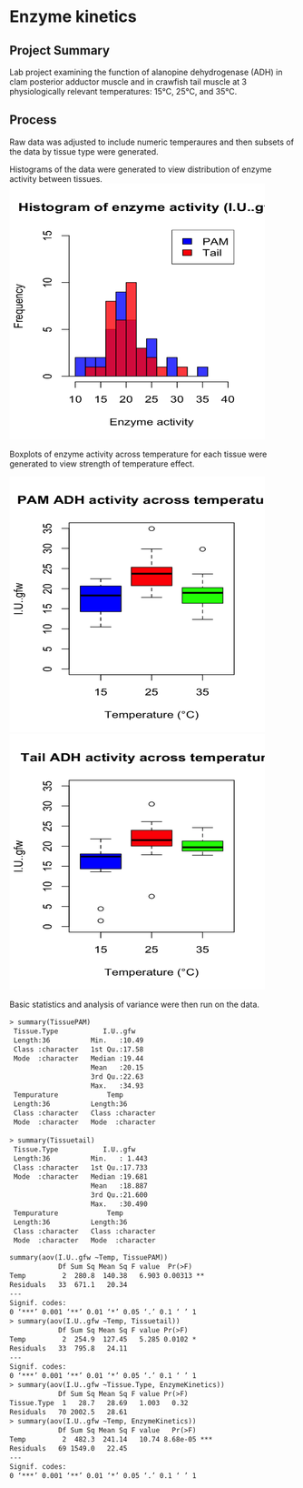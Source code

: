 # Enzyme kinetics
## Project Summary

Lab project examining the function of alanopine dehydrogenase (ADH) in clam posterior adductor muscle and in crawfish tail muscle at 3 physiologically relevant temperatures: 15°C, 25°C, and 35°C.
## Process ##
Raw data was adjusted to include numeric temperaures and then subsets of the data by tissue type were generated.

Histograms of the data were generated to view distribution of enzyme activity between tissues.
<img src="https://github.com/CalenMendall/Enzyme_kinetics/blob/1a2e1f39e48cb415a0f1e5bdc8cf68e78357a95b/Histogram?raw=true" width="450" height="450">

Boxplots of enzyme activity across temperature for each tissue were generated to view strength of temperature effect.

<img src="https://github.com/CalenMendall/Enzyme_kinetics/blob/1a2e1f39e48cb415a0f1e5bdc8cf68e78357a95b/PAMboxplot?raw=true" width="450" height="450"> <img src="https://github.com/CalenMendall/Enzyme_kinetics/blob/1a2e1f39e48cb415a0f1e5bdc8cf68e78357a95b/Tailboxplot?raw=true" width="450" height="450">

Basic statistics and analysis of variance were then run on the data.

~~~
> summary(TissuePAM)
 Tissue.Type           I.U..gfw    
 Length:36          Min.   :10.49  
 Class :character   1st Qu.:17.58  
 Mode  :character   Median :19.44  
                    Mean   :20.15  
                    3rd Qu.:22.63  
                    Max.   :34.93  
 Tempurature            Temp          
 Length:36          Length:36         
 Class :character   Class :character  
 Mode  :character   Mode  :character  
                                     
> summary(Tissuetail)
 Tissue.Type           I.U..gfw     
 Length:36          Min.   : 1.443  
 Class :character   1st Qu.:17.733  
 Mode  :character   Median :19.681  
                    Mean   :18.887  
                    3rd Qu.:21.600  
                    Max.   :30.490  
 Tempurature            Temp          
 Length:36          Length:36         
 Class :character   Class :character  
 Mode  :character   Mode  :character 
~~~

~~~
summary(aov(I.U..gfw ~Temp, TissuePAM))
            Df Sum Sq Mean Sq F value  Pr(>F)   
Temp         2  280.8  140.38   6.903 0.00313 **
Residuals   33  671.1   20.34                   
---
Signif. codes:  
0 ‘***’ 0.001 ‘**’ 0.01 ‘*’ 0.05 ‘.’ 0.1 ‘ ’ 1
> summary(aov(I.U..gfw ~Temp, Tissuetail))
            Df Sum Sq Mean Sq F value Pr(>F)  
Temp         2  254.9  127.45   5.285 0.0102 *
Residuals   33  795.8   24.11                 
---
Signif. codes:  
0 ‘***’ 0.001 ‘**’ 0.01 ‘*’ 0.05 ‘.’ 0.1 ‘ ’ 1
> summary(aov(I.U..gfw ~Tissue.Type, EnzymeKinetics))
            Df Sum Sq Mean Sq F value Pr(>F)
Tissue.Type  1   28.7   28.69   1.003   0.32
Residuals   70 2002.5   28.61               
> summary(aov(I.U..gfw ~Temp, EnzymeKinetics))
            Df Sum Sq Mean Sq F value   Pr(>F)    
Temp         2  482.3  241.14   10.74 8.68e-05 ***
Residuals   69 1549.0   22.45                     
---
Signif. codes:  
0 ‘***’ 0.001 ‘**’ 0.01 ‘*’ 0.05 ‘.’ 0.1 ‘ ’ 1 
~~~
